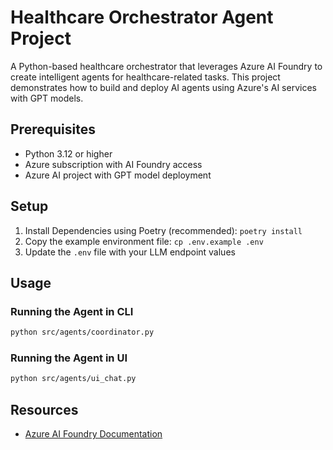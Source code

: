 # Healthcare Orchestrator Agent Project

A Python-based healthcare orchestrator that leverages Azure AI Foundry to create intelligent agents for healthcare-related tasks. This project demonstrates how to build and deploy AI agents using Azure's AI services with GPT models.

## Prerequisites

- Python 3.12 or higher
- Azure subscription with AI Foundry access
- Azure AI project with GPT model deployment

## Setup

1. Install Dependencies using Poetry (recommended): `poetry install`
1. Copy the example environment file: `cp .env.example .env`
1. Update the `.env` file with your LLM endpoint values

## Usage

### Running the Agent in CLI

```bash
python src/agents/coordinator.py
```

### Running the Agent in UI

```bash
python src/agents/ui_chat.py
```

## Resources

- [Azure AI Foundry Documentation](https://docs.microsoft.com/azure/ai-foundry/)